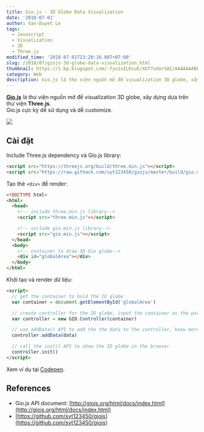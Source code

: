 ```yaml
---
title: Gio.js - 3D Globe Data Visualization
date: '2018-07-01'
author: Van-Duyet Le
tags:
  - Javascript
  - Visualization
  - 3D
  - Three.js
modified_time: '2018-07-01T23:20:16.007+07:00'
slug: /2018/07/giojs-3d-globe-data-visualization.html
thumbnail: https://1.bp.blogspot.com/-fyu1xILKsuE/XUf7uXmrSAI/AAAAAAABFMw/FPCRz3qQR8k7_8iIPSoRkm-zBslPkdFDwCLcBGAs/s1600/Screen%2BShot%2B2019-08-05%2Bat%2B4.49.34%2BPM.png
category: Web
description: Gio.js là thư viện nguồn mở để visualization 3D globe, xây dựng dựa trên thư viện **Three.js**. Gio.js cực kỳ dễ sử dụng và dễ customize.
---
```


**[Gio.js](https://github.com/syt123450/giojs)** là thư viện nguồn mở để visualization 3D globe, xây dựng dựa trên thư viện **Three.js**.  
Gio.js cực kỳ dễ sử dụng và dễ customize.

![](https://1.bp.blogspot.com/-fyu1xILKsuE/XUf7uXmrSAI/AAAAAAABFMw/FPCRz3qQR8k7_8iIPSoRkm-zBslPkdFDwCLcBGAs/s1600/Screen%2BShot%2B2019-08-05%2Bat%2B4.49.34%2BPM.png)

## Cài đặt

Include Three.js dependency và Gio.js library:

```html
<script src="https://threejs.org/build/three.min.js"></script>
<script src="https://raw.githack.com/syt123450/giojs/master/build/gio.min.js"></script>
```

Tạo thẻ `<div>` để render:

```html
<!DOCTYPE html>
<html>
  <head>
    <!-- include three.min.js library-->
    <script src="three.min.js"></script>

    <!-- include gio.min.js library-->
    <script src="gio.min.js"></script>
  </head>
  <body>
    <!-- container to draw 3D Gio globe-->
    <div id="globalArea"></div>
  </body>
</html>
```

Khởi tạo và render dữ liệu:

```html
<script>
  // get the container to hold the IO globe
  var container = document.getElementById('globalArea')

  // create controller for the IO globe, input the container as the parameter
  var controller = new GIO.Controller(container)

  // use addData() API to add the the data to the controller, know more about data format check out documentation about data: http://giojs.org/html/docs/dataIntro.html
  controller.addData(data)

  // call the init() API to show the IO globe in the browser
  controller.init()
</script>
```

Xem ví dụ tại [Codepen](https://codepen.io/syt123450/pen/VXNdgM).

## References

- Gio.js API document: [http://giojs.org/html/docs/index.html](http://giojs.org/html/docs/index.html)
- [https://github.com/syt123450/giojs](https://github.com/syt123450/giojs)
